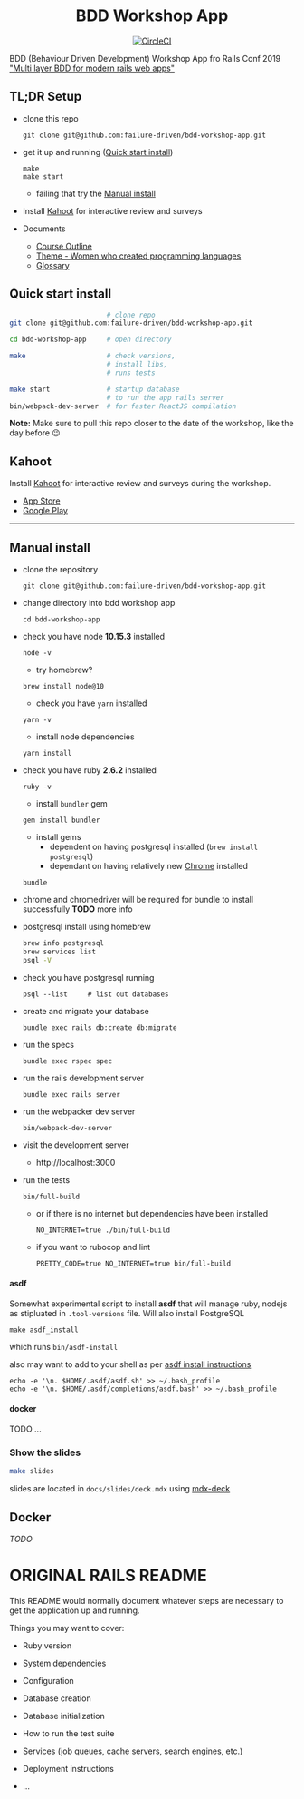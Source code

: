 <h1 align="center">BDD Workshop App</h1>

<div align="center">

[![CircleCI](https://circleci.com/gh/failure-driven/bdd-workshop-app.svg?style=svg)](https://circleci.com/gh/failure-driven/bdd-workshop-app)

</div>

BDD (Behaviour Driven Development) Workshop App fro Rails Conf 2019 ["Multi
layer BDD for modern rails web
apps"](https://railsconf.com/program/workshops#session-782)

## TL;DR Setup

- clone this repo

  ```
  git clone git@github.com:failure-driven/bdd-workshop-app.git
  ```

- get it up and running ([Quick start install](#quick-start-install))

  ```
  make
  make start
  ```

  - failing that try the [Manual install](#manual-install)

- Install [Kahoot](https://kahoot.com/mobile-app/) for interactive review and surveys

- Documents

    * [Course Outline](/docs/course_outline.md)
    * [Theme - Women who created programming languages](/docs/theme.md)
    * [Glossary](/docs/glossary.md)

## Quick start install

```sh
                        # clone repo
git clone git@github.com:failure-driven/bdd-workshop-app.git

cd bdd-workshop-app     # open directory

make                    # check versions,
                        # install libs,
                        # runs tests

make start              # startup database
                        # to run the app rails server
bin/webpack-dev-server  # for faster ReactJS compilation
```

**Note:** Make sure to pull this repo closer to the date of the workshop, like
the day before 😉

## Kahoot

Install [Kahoot](https://kahoot.com/mobile-app/) for interactive review and surveys
during the workshop.

- [App Store](https://itunes.apple.com/app/apple-store/id1131203560?mt=8)
- [Google Play](https://play.google.com/store/apps/details?id=no.mobitroll.kahoot.android&referrer=utm_source%3Dkahoot%26utm_campaign%3Dmobileapp)

---

## Manual install

- clone the repository
  ```
  git clone git@github.com:failure-driven/bdd-workshop-app.git
  ```
- change directory into bdd workshop app
  ```
  cd bdd-workshop-app
  ```
- check you have node **10.15.3** installed
  ```
  node -v
  ```
  - try homebrew?
  ```
  brew install node@10
  ```
  - check you have `yarn` installed
  ```
  yarn -v
  ```
  - install node dependencies
  ```
  yarn install
  ```
- check you have ruby **2.6.2** installed
  ```
  ruby -v
  ```
  - install `bundler` gem
  ```
  gem install bundler
  ```
  - install gems
    - dependent on having postgresql installed (`brew install postgresql`)
    - dependant on having relatively new [Chrome](https://www.google.com/chrome/) installed
  ```
  bundle
  ```
- chrome and chromedriver will be required for bundle to install successfully
  **TODO** more info

- postgresql install using homebrew
  ```sh
  brew info postgresql
  brew services list
  psql -V
  ```
- check you have postgresql running
  ```
  psql --list     # list out databases
  ```
- create and migrate your database
  ```
  bundle exec rails db:create db:migrate
  ```
- run the specs
  ```
  bundle exec rspec spec
  ```
- run the rails development server
  ```
  bundle exec rails server
  ```
- run the webpacker dev server
  ```
  bin/webpack-dev-server
  ```
- visit the development server
  - http://localhost:3000
- run the tests
  ```
  bin/full-build
  ```
  - or if there is no internet but dependencies have been installed
    ```
    NO_INTERNET=true ./bin/full-build
    ```
  - if you want to rubocop and lint
    ```
    PRETTY_CODE=true NO_INTERNET=true bin/full-build
    ```

#### asdf

Somewhat experimental script to install **asdf** that will manage ruby, nodejs as stipluated in `.tool-versions` file. Will also install PostgreSQL

```
make asdf_install
```

which runs `bin/asdf-install`

also may want to add to your shell as per [asdf install instructions](https://asdf-vm.com/#/core-manage-asdf-vm)

```
echo -e '\n. $HOME/.asdf/asdf.sh' >> ~/.bash_profile
echo -e '\n. $HOME/.asdf/completions/asdf.bash' >> ~/.bash_profile
```

#### docker

TODO ...

### Show the slides

```sh
make slides
```

slides are located in `docs/slides/deck.mdx` using
[mdx-deck](https://github.com/jxnblk/mdx-deck)

## Docker

_TODO_

# ORIGINAL RAILS README

This README would normally document whatever steps are necessary to get the
application up and running.

Things you may want to cover:

- Ruby version

- System dependencies

- Configuration

- Database creation

- Database initialization

- How to run the test suite

- Services (job queues, cache servers, search engines, etc.)

- Deployment instructions

- ...

